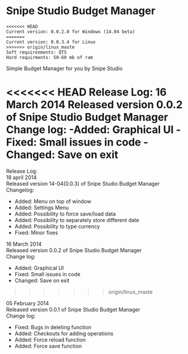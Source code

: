 Snipe Studio Budget Manager
===
~~~~~~~~~~
<<<<<<< HEAD
Current version: 0.0.2.8 for Windows (14.04 beta)
=======
Current version: 0.0.3.4 for Linux
>>>>>>> origin/linux_maste
Soft requirenments: QT5
Hard requirments: 50-60 mb of ram
~~~~~~~~~~

Simple Budget Manager for you by Snipe Studio

<<<<<<< HEAD
Release Log:
16 March 2014
	Released version 0.0.2 of Snipe Studio Budget Manager
	Change log:
		-Added:		Graphical UI
		-Fixed: 	Small issues in code
		-Changed:	Save on exit
=======
Release Log:    
18 april 2014   
	Released version 14-04(0.0.3) of Snipe Studio Budget Manager   
	Changelog:      
* Added:        Menu on top of window
* Added:        Settings Menu
* Added:        Possibility to force save/load data
* Added:        Possibility to separately store different date
* Added:        Possibility to type currency
* Fixed:        Minor fixes
	
16 March 2014   
	Released version 0.0.2 of Snipe Studio Budget Manager   
	Change log:     
* Added:	Graphical UI
* Fixed: 	Small issues in code
* Changed:	Save on exit
>>>>>>> origin/linux_maste
		
05 February 2014        
Released version 0.0.1 of Snipe Studio Budget Manager   
Change log:     
* Fixed:	Bugs in deleting function
* Added:	Checkouts for adding operations
* Added:	Force reload function
* Added:	Force save function
